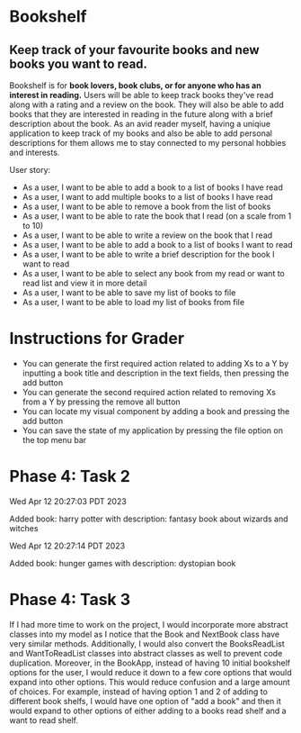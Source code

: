 # Bookshelf

## Keep track of your favourite books and new books you want to read.

Bookshelf is for **book lovers, book clubs, or for anyone who has an interest in reading.**
Users will be able to keep track books they've read along with a rating and a review on the book. 
They will also be able to add books that they are interested in reading in the future 
along with a brief description about the book. As an avid reader myself, having a uniqiue application
to keep track of my books and also be able to add personal descriptions for them allows me to stay connected to my
personal hobbies and interests. 

User story:
- As a user, I want to be able to add a book to a list of books I have read 
- As a user, I want to add multiple books to a list of books I have read
- As a user, I want to be able to remove a book from the list of books
- As a user, I want to be able to rate the book that I read (on a scale from 1 to 10)
- As a user, I want to be able to write a review on the book that I read
- As a user, I want to be able to add a book to a list of books I want to read
- As a user, I want to be able to write a brief description for the book I want to read
- As a user, I want to be able to select any book from my read or want to read list and view it in more detail
- As a user, I want to be able to save my list of books to file
- As a user, I want to be able to load my list of books from file

# Instructions for Grader

- You can generate the first required action related to adding Xs to a Y by inputting a book title and description 
in the text fields, then pressing the add button
- You can generate the second required action related to removing Xs from a Y by pressing the remove all button
- You can locate my visual component by adding a book and pressing the add button
- You can save the state of my application by pressing the file option on the top menu bar

# Phase 4: Task 2
Wed Apr 12 20:27:03 PDT 2023

Added book: harry potter with description: fantasy book about wizards and witches

Wed Apr 12 20:27:14 PDT 2023

Added book: hunger games with description: dystopian book

# Phase 4: Task 3
If I had more time to work on the project, I would incorporate more abstract classes into my model as I notice that
the Book and NextBook class have very similar methods. Additionally, I would also convert the BooksReadList and
WantToReadList classes into abstract classes as well to prevent code duplication. Moreover, in the BookApp, instead of
having 10 initial bookshelf options for the user, I would reduce it down to a
few core options that would expand into other options. This would reduce confusion and a large amount of choices.
For example, instead of having option 1 and 2 of adding to different book shelfs, I would have one option of 
"add a book" and then it would expand to other options of either adding to a books read shelf and a want to read shelf.